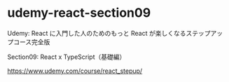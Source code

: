 # udemy-react-section09

Udemy: React に入門した人のためのもっと React が楽しくなるステップアップコース完全版

Section09: React x TypeScript（基礎編）

https://www.udemy.com/course/react_stepup/
